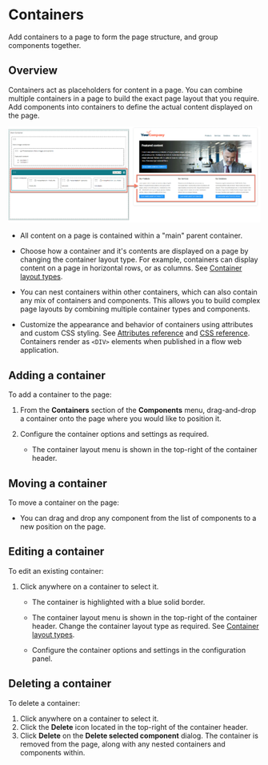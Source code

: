 # Containers

<head>
  <meta name="guidename" content="Flow"/>
  <meta name="context" content="GUID-02e019ea-6ec7-4468-a045-f5231cd773d6"/>
</head>


Add containers to a page to form the page structure, and group components together.

## Overview

Containers act as placeholders for content in a page. You can combine multiple containers in a page to build the exact page layout that you require. Add components into containers to define the actual content displayed on the page.

![Containers act as placeholders for content in a page](../Images/img-flo-pagebuilder_container_50552673-c7dc-4d30-a4dd-4200bd739173.png)

-   All content on a page is contained within a "main" parent container.

-   Choose how a container and it's contents are displayed on a page by changing the container layout type. For example, containers can display content on a page in horizontal rows, or as columns. See [Container layout types](/docs/Atomsphere/Flow/topics/flo-pages-containers-types_dbb2755d-f33a-4b21-b034-3c11f9f5fde0.md).

-   You can nest containers within other containers, which can also contain any mix of containers and components. This allows you to build complex page layouts by combining multiple container types and components.

-   Customize the appearance and behavior of containers using attributes and custom CSS styling. See [Attributes reference](/docs/Atomsphere/Flow/topics/r-flo-Attributes_Reference_4f153424-8c52-4e24-b289-2d961f0b9830.md) and [CSS reference](/docs/Atomsphere/Flow/topics/r-flo-CSS_Reference_d32122b8-0f11-47be-91c6-6986575f933e.md). Containers render as `<DIV>` elements when published in a flow web application.


## Adding a container

To add a container to the page:

1.  From the **Containers** section of the **Components** menu, drag-and-drop a container onto the page where you would like to position it.
2.  Configure the container options and settings as required.

    -   The container layout menu is shown in the top-right of the container header.


## Moving a container

To move a container on the page:

- You can drag and drop any component from the list of components to a new position on the page.

## Editing a container

To edit an existing container:

1.  Click anywhere on a container to select it.

    -   The container is highlighted with a blue solid border.

    -   The container layout menu is shown in the top-right of the container header. Change the container layout type as required. See [Container layout types](/docs/Atomsphere/Flow/topics/flo-pages-containers-types_dbb2755d-f33a-4b21-b034-3c11f9f5fde0.md).

    -   Configure the container options and settings in the configuration panel.


## Deleting a container

To delete a container:

1.  Click anywhere on a container to select it.
2.  Click the **Delete** icon located in the top-right of the container header.
3.  Click **Delete** on the **Delete selected component** dialog. The container is removed from the page, along with any nested containers and components within.